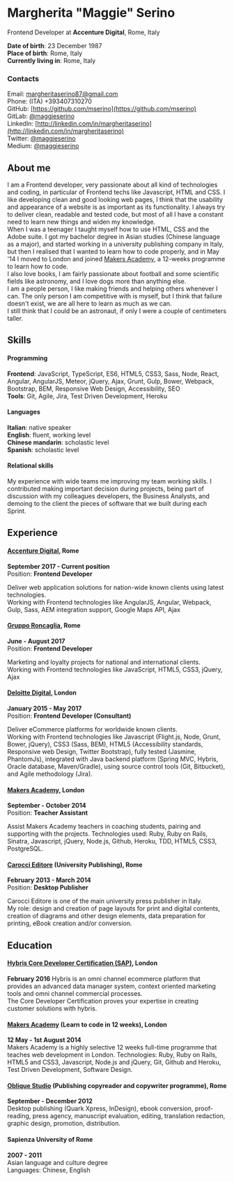 # Margherita "Maggie" Serino
Frontend Developer at **Accenture Digital**, Rome, Italy  

**Date of birth**: 23 December 1987  
**Place of birth**: Rome, Italy  
**Currently living in**: Rome, Italy

### Contacts
Email: margheritaserino87@gmail.com  
Phone: (ITA) +393407310270  
GitHub: [https://github.com/mserino](https://github.com/mserino)  
GitLab: [@maggieserino](https://gitlab.com/maggieserino)  
LinkedIn: [http://linkedin.com/in/margheritaserino](http://linkedin.com/in/margheritaserino)  
Twitter: [@maggieserino](https://twitter.com/maggieserino)  
Medium: [@maggieserino](https://medium.com/@maggieserino)

## About me
I am a Frontend developer, very passionate about all kind of technologies and coding, in particular of Frontend techs like Javascript, HTML and CSS. I like developing clean and good looking web pages, I think that the usability and appearance of a website is as important as its functionality. I always try to deliver clean, readable and tested code, but most of all I have a constant need to learn new things and widen my knowledge.  
When I was a teenager I taught myself how to use HTML, CSS and the Adobe suite. I got my bachelor degree in Asian studies (Chinese language as a major), and started working in a university publishing company in Italy, but then I realised that I wanted to learn how to code properly, and in May '14 I moved to London and joined [Makers Academy](http://www.makersacademy.com), a 12-weeks programme to learn how to code.  
I also love books, I am fairly passionate about football and some scientific fields like astronomy, and I love dogs more than anything else.  
I am a people person, I like making friends and helping others whenever I can. The only person I am competitive with is myself, but I think that failure doesn't exist, we are all here to learn as much as we can.  
I still think that I could be an astronaut, if only I were a couple of centimeters taller.

## Skills
#### Programming
**Frontend**: JavaScript, TypeScript, ES6, HTML5, CSS3, Sass, Node, React, Angular, AngularJS, Meteor, jQuery, Ajax, Grunt, Gulp, Bower, Webpack, Bootstrap, BEM, Responsive Web Design, Accessibility, SEO  
**Tools**: Git, Agile, Jira, Test Driven Development, Heroku

#### Languages
**Italian**: native speaker  
**English**: fluent, working level  
**Chinese mandarin**: scholastic level  
**Spanish**: scholastic level

#### Relational skills
My experience with wide teams me improving my team working skills. I contributed making important decision during projects, being part of discussion with my colleagues developers, the Business Analysts, and demoing to the client the pieces of software that we built during each Sprint.

## Experience
#### [Accenture Digital](https://www.accenture.com/), Rome  
**September 2017 - Current position**  
Position: **Frontend Developer**  

Deliver web application solutions for nation-wide known clients using latest technologies.  
Working with Frontend technologies like AngularJS, Angular, Webpack, Gulp, Sass, AEM integration support, Google Maps API, Ajax

#### [Gruppo Roncaglia](http://www.grupporoncaglia.it), Rome
**June - August 2017**  
Position: **Frontend Developer**  

Marketing and loyalty projects for national and international clients.  
Working with Frontend technologies like JavaScript, HTML5, CSS3, jQuery, Ajax


#### [Deloitte Digital](https://eu.deloittedigital.com/en/home), London
**January 2015 - May 2017**  
Position: **Frontend Developer (Consultant)**

Deliver eCommerce platforms for worldwide known clients.  
Working with Frontend technologies like Javascript (Flight.js, Node, Grunt, Bower, jQuery), CSS3 (Sass, BEM), HTML5 (Accessibility standards, Responsive web Design, Twitter Bootstrap), fully tested (Jasmine, PhantomJs), integrated with Java backend platform (Spring MVC, Hybris, Oracle database, Maven/Gradle), using source control tools (Git, Bitbucket), and Agile methodology (Jira).

#### [Makers Academy](http://www.makersacademy.com), London
**September - October 2014**  
Position: **Teacher Assistant**

Assist Makers Academy teachers in coaching students, pairing and supporting with the projects.
Technologies used: Ruby, Ruby on Rails, Sinatra, Javascript, jQuery, Node.js, Github, Heroku, TDD, HTML5, CSS3, PostgreSQL.

#### [Carocci Editore](http://www.carocci.it) (University Publishing), Rome
**February 2013 - March 2014**  
Position: **Desktop Publisher**

Carocci Editore is one of the main university press publisher in Italy.  
My role: design and creation of page layouts for print and digital contents, creation of diagrams and other design elements, data preparation for printing, eBook creation and/or conversion.

## Education
#### [Hybris Core Developer Certification (SAP)](https://www.hybris.com/en/services/certification), London
**February 2016**
Hybris is an omni channel ecommerce platform that provides an advanced data manager system, context oriented marketing tools and omni channel commercial processes.  
The Core Developer Certification proves your expertise in creating customer solutions with hybris.

#### [Makers Academy](http://www.makersacademy.com) (Learn to code in 12 weeks), London
**12 May - 1st August 2014**  
Makers Academy is a highly selective 12 weeks full-time programme that teaches web development in London.
Technologies: Ruby, Ruby on Rails, HTML5 and CSS3, Javascript, Node.js and jQuery, Git, Github and Heroku, Test Driven Development, Software Design.

#### [Oblique Studio](http://www.oblique.it/) (Publishing copyreader and copywriter programme), Rome
**September - December 2012**  
Desktop publishing (Quark Xpress, InDesign), ebook conversion, proof-reading, press agency, manuscript evaluation, editing, translation redaction, graphic design, promotion, distribution.

#### Sapienza University of Rome
**2007 - 2011**  
Asian language and culture degree  
Languages: Chinese, English
